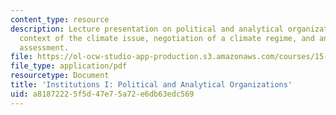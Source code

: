 ```yaml
---
content_type: resource
description: Lecture presentation on political and analytical organizations, the institutional
  context of the climate issue, negotiation of a climate regime, and analysis and
  assessment.
file: https://ol-ocw-studio-app-production.s3.amazonaws.com/courses/15-023j-global-climate-change-economics-science-and-policy-spring-2008/a81872225f5d47e75a72e6db63edc569_lec2.pdf
file_type: application/pdf
resourcetype: Document
title: 'Institutions I: Political and Analytical Organizations'
uid: a8187222-5f5d-47e7-5a72-e6db63edc569
---
```

